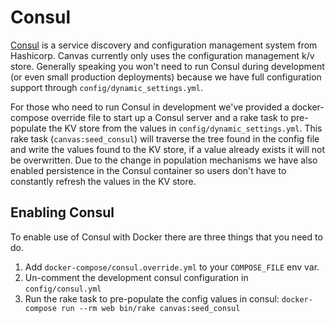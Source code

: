 # Consul

[Consul](https://www.consul.io/) is a service discovery and configuration
management system from Hashicorp. Canvas currently only uses the configuration
management k/v store. Generally speaking you won't need to run Consul during
development (or even small production deployments) because we have full
configuration support through `config/dynamic_settings.yml`.

For those who need to run Consul in development we've provided a docker-compose
override file to start up a Consul server and a rake task to pre-populate the
KV store from the values in `config/dynamic_settings.yml`. This rake task
(`canvas:seed_consul`) will traverse the tree found in the config file and write
the values found to the KV store, if a value already exists it will not be
overwritten. Due to the change in population mechanisms we have also enabled
persistence in the Consul container so users don't have to constantly refresh
the values in the KV store.

## Enabling Consul
To enable use of Consul with Docker there are three things that you need to do.

1. Add `docker-compose/consul.override.yml` to your `COMPOSE_FILE` env var.
2. Un-comment the development consul configuration in `config/consul.yml`
3. Run the rake task to pre-populate the config values in consul: `docker-compose run --rm web bin/rake canvas:seed_consul`
